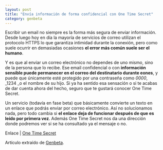 ```yaml
---
layout: post
title: "Envía información de forma confidencial con One Time Secret"
category: genbeta
---
```




Escribir un email no siempre es la forma más segura de enviar información.
Desde luego hoy en día la mayoría de servicios de correo utilizan el protocolo
HTTPS lo que garantiza intimidad durante la conexión, pero como suele ocurrir
en demasiadas ocasiones **el error más común suele ser el humano**.

Y es que al enviar un correo electrónico no dependes de uno mismo, sino de la
persona que lo recibe. Ese email confidencial o con **información sensible
puede permanecer en el correo del destinatario durante eones**, y puede que
únicamente esté protegido por una contraseña como _0000_, _1234 _o el nombre
de su hijo. Si ya ha sentido esa sensación o si te acabas de dar cuenta ahora
del hecho, seguro que te gustará conocer One Time Secret.

Un servicio (todavía en fase beta) que básicamente convierte un texto en un
enlace que podrás enviar por correo electrónico. Así no solucionamos nada,
pero todo cambia si **el enlace deja de funcionar después de que es leído por
primera vez**. Además One Time Secret nos da una dirección donde podremos ver
si se ha consultado ya el mensaje o no.

Enlace | [One Time Secret](https://onetimesecret.com/)

Artículo extraído de [Genbeta](http://www.genbeta.com).